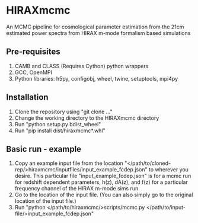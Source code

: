 # HIRAXmcmc
An MCMC pipeline for cosmological parameter estimation from the 21cm estimated power spectra from HIRAX m-mode formalism based simulations

## Pre-requisites
1. CAMB and CLASS (Requires Cython) python wrappers
2. GCC, OpenMPI
3. Python libraries: h5py, configobj, wheel, twine, setuptools, mpi4py

## Installation
1. Clone the repository using "git clone ..."
2. Change the working directory to the HIRAXmcmc directory
3. Run "python setup.py bdist_wheel"
4. Run "pip install dist/hiraxmcmc*.whl"

## Basic run - example
1. Copy an example input file from the location "</path/to/cloned-rep/>hiraxmcmc/inputfiles/input_example_fcdep.json" to wherever you desire. This particular file "input_example_fcdep.json" is for a mcmc run for redshift dependent parameters, h(z), dA(z), and f(z) for a particular frequency channel of the HIRAX m-mode sims run.
2. Go to the location of the input file. (You can also simply go to the original location of the input file.)
3. Run "python </path/to/hiraxmcmc/>scripts/mcmc.py </path/to/input-file/>input_example_fcdep.json" 
